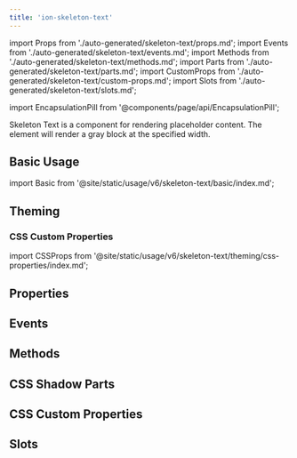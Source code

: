 ```yaml
---
title: 'ion-skeleton-text'
---
```


import Props from './auto-generated/skeleton-text/props.md';
import Events from './auto-generated/skeleton-text/events.md';
import Methods from './auto-generated/skeleton-text/methods.md';
import Parts from './auto-generated/skeleton-text/parts.md';
import CustomProps from './auto-generated/skeleton-text/custom-props.md';
import Slots from './auto-generated/skeleton-text/slots.md';

<head>
  <title>Skeleton Text | Skeleton Loading Placeholder & Framework for Text</title>
  <meta
    name="description"
    content="ion-skeleton-text is a component for rendering placeholder content. The element will render a gray block at the specified width as a loading text framework."
  />
</head>

import EncapsulationPill from '@components/page/api/EncapsulationPill';

<EncapsulationPill type="shadow" />

Skeleton Text is a component for rendering placeholder content. The element will render a gray block at the specified width.

## Basic Usage

import Basic from '@site/static/usage/v6/skeleton-text/basic/index.md';

<Basic />

## Theming

### CSS Custom Properties

import CSSProps from '@site/static/usage/v6/skeleton-text/theming/css-properties/index.md';

<CSSProps />

## Properties

<Props />

## Events

<Events />

## Methods

<Methods />

## CSS Shadow Parts

<Parts />

## CSS Custom Properties

<CustomProps />

## Slots

<Slots />

